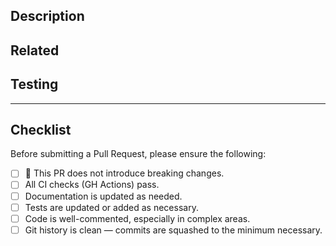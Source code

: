 <!--
- Read and understand the project style guidelines (`CONTRIBUTION.md`).
- For Work In Progress Pull Requests, please use the Draft PR feature. See https://github.blog/2019-02-14-introducing-draft-pull-requests/ for further details.
- For a timely review/response, please avoid force-pushing additional commits if your PR has already received reviews or comments.
- Include screenshots for any CLI or UI changes.
- Keep PRs as small as possible; large PRs are difficult to review.
-->

## Description

<!--
- Please include a summary of the changes and the related issue.
- Also include the motivation (why this change) and context.
-->

<!--
- If you want to insert images (screenshots, diagrams, etc.), please format them:
    Bad link to the image (not formatted):   ![image](https://github.com/user-attachments/assets/ad3383cd-8f38-4d06-9ecf-3305e299307d)~~
    Good link to the image (formatted):       <img src="https://github.com/user-attachments/assets/ad3383cd-8f38-4d06-9ecf-3305e299307d" width=500px>
-->

## Related

<!--
- Use this format to link issue numbers: Fixes #123 - https://docs.github.com/en/free-pro-team@latest/github/managing-your-work-on-github/linking-a-pull-request-to-an-issue-using-a-keyword
- Mention any other PRs related to this one.
- If there is related documentation, add the link here.
- If there is a public chat where changes in this PR were initiated, you can include the link here.
-->

## Testing

<!--
- Explain how you tested your change or new feature.
- If you tested changes in a clean environment (Docker container, new virtualenv, fresh Virtual Machine), state it here.
-->

---

## Checklist

Before submitting a Pull Request, please ensure the following:

- [ ] 🚨 This PR does not introduce breaking changes.
- [ ] All CI checks (GH Actions) pass.
- [ ] Documentation is updated as needed.
- [ ] Tests are updated or added as necessary.
- [ ] Code is well-commented, especially in complex areas.
- [ ] Git history is clean — commits are squashed to the minimum necessary.
